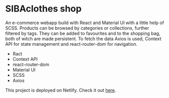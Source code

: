 # SIBAclothes shop

An e-commerce webapp build with React and Material UI with a little help of SCSS. Products can be browsed by categories or collections, further filtered by tags. They can be added to favourites and to the shopping bag, both of witch are made persistent. To fetch the data Axios is used, Context API for state management and react-router-dom for navigation. 

- Ract
- Context API
- react-router-dom
- Material UI
- SCSS
- Axios

This project is deployed on Netlify. Check it out [here](https://siba-shop.netlify.app/).


